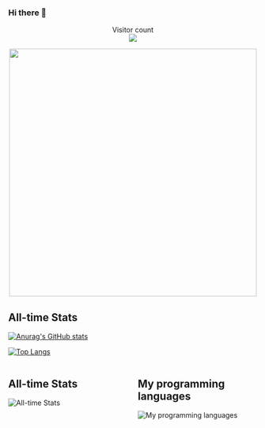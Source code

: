 ### Hi there 👋
<p align="center"> 
  Visitor count<br>
  <img src="https://profile-counter.glitch.me/Ramlov/count.svg" />
</p>
<div id="header" align="center">
  <img src="https://media.tenor.com/YUzRkMOL-3EAAAAM/programming-computer-frog.gif" width="500"/>
</div>

## All-time Stats

[![Anurag's GitHub stats](https://github-readme-stats.vercel.app/api?username=Ramlov&show_icons=true&theme=radical)](https://github.com/anuraghazra/github-readme-stats)

[![Top Langs](https://github-readme-stats.vercel.app/api/top-langs/?username=Ramlov&layout=compact)](https://github.com/anuraghazra/github-readme-stats)



<div style="display:flex;">
  
  <div style="flex:1;margin-right:2%;">
    <h2>All-time Stats</h2>
    <img src="https://github-readme-stats.vercel.app/api?username=Ramlov&show_icons=true&theme=radical" alt="All-time Stats">
  </div>

  <div style="flex:1;margin-left:2%;">
    <h2>My programming languages</h2>
    <img src="https://github-readme-stats.vercel.app/api/top-langs/?username=Ramlov&layout=compact" alt="My programming languages">
  </div>

</div>

<!--
**Ramlov/Ramlov** is a ✨ _special_ ✨ repository because its `README.md` (this file) appears on your GitHub profile.

Here are some ideas to get you started:

- 🔭 I’m currently working on ...
- 🌱 I’m currently learning ...
- 👯 I’m looking to collaborate on ...
- 🤔 I’m looking for help with ...
- 💬 Ask me about ...
- 📫 How to reach me: ...
- 😄 Pronouns: ...
- ⚡ Fun fact: ...
-->
